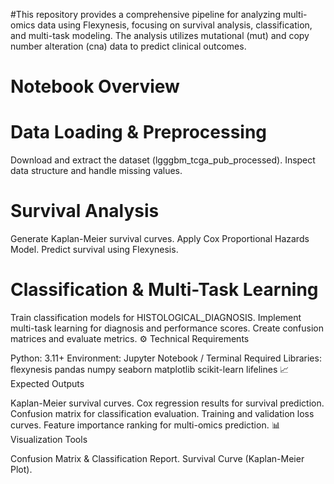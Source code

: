 #This repository provides a comprehensive pipeline for analyzing multi-omics data using Flexynesis, focusing on survival analysis, classification, and multi-task modeling. The analysis utilizes mutational (mut) and copy number alteration (cna) data to predict clinical outcomes.

# Notebook Overview

# Data Loading & Preprocessing

Download and extract the dataset (lgggbm_tcga_pub_processed).
Inspect data structure and handle missing values.
# Survival Analysis

Generate Kaplan-Meier survival curves.
Apply Cox Proportional Hazards Model.
Predict survival using Flexynesis.
# Classification & Multi-Task Learning

Train classification models for HISTOLOGICAL_DIAGNOSIS.
Implement multi-task learning for diagnosis and performance scores.
Create confusion matrices and evaluate metrics.
⚙️ Technical Requirements

Python: 3.11+
Environment: Jupyter Notebook / Terminal
Required Libraries:
flexynesis
pandas
numpy
seaborn
matplotlib
scikit-learn
lifelines
📈 Expected Outputs

Kaplan-Meier survival curves.
Cox regression results for survival prediction.
Confusion matrix for classification evaluation.
Training and validation loss curves.
Feature importance ranking for multi-omics prediction.
📊 Visualization Tools

Confusion Matrix & Classification Report.
Survival Curve (Kaplan-Meier Plot).
